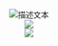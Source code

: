 <div align="center">
  <img src="https://profile-counter.glitch.me/xiaoan-1/count.svg" alt="描述文本" />
</div>

<div align="center">
  <img src="https://github-readme-stats.vercel.app/api/top-langs/?username=xiaoan-1&layout=compact&theme=tokyonight"/>
</div>

<div align="center">
  <img src="https://github-readme-activity-graph.vercel.app/graph?username=xiaoan-1&theme=react"/>
</div>
<!--
**xiaoan-1/xiaoan-1** is a ✨ _special_ ✨ repository because its `README.md` (this file) appears on your GitHub profile.

Here are some ideas to get you started:

- 🔭 I’m currently working on ...
- 🌱 I’m currently learning ...
- 👯 I’m looking to collaborate on ...
- 🤔 I’m looking for help with ...
- 💬 Ask me about ...
- 📫 How to reach me: ...
- 😄 Pronouns: ...
- ⚡ Fun fact: ...
-->
